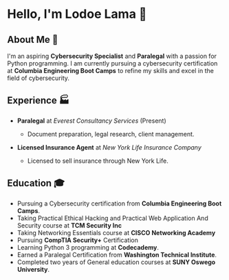 # Hello, I'm Lodoe Lama 👋

## About Me 🚀
I'm an aspiring **Cybersecurity Specialist** and **Paralegal** with a passion for Python programming. I am currently pursuing a cybersecurity certification at **Columbia Engineering Boot Camps** to refine my skills and excel in the field of cybersecurity.

## Experience 🏭

- **Paralegal** at *Everest Consultancy Services* (Present)
    - Document preparation, legal research, client management.

- **Licensed Insurance Agent** at *New York Life Insurance Company* 
    - Licensed to sell insurance through New York Life.


## Education 🎓
- Pursuing a Cybersecurity certification from **Columbia Engineering Boot Camps**.
- Taking Practical Ethical Hacking and Practical Web Application And Security course at **TCM Security Inc**
- Taking Networking Essentials course at **CISCO Networking Academy**
- Pursuing **CompTIA Security+** Certification
- Learning Python 3 programming at **Codecademy**.
- Earned a Paralegal Certification from **Washington Technical Institute**.
- Completed two years of General education courses at **SUNY Oswego University**.



